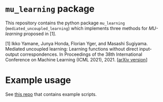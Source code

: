 # `mu_learning` package
This repository contains the python package `mu_learning` (`mediated_uncoupled_learning`) which implements three methods for _MU-learning_ proposed in [1].

[1] Ikko Yamane, Junya Honda, Florian Yger, and Masashi Sugiyama.
Mediated uncoupled learning: Learning functions without direct input-output correspondences.
In Proceedings of the 38th International Conference on Machine Learning (ICML 2021), 2021. [[arXiv version](https://arxiv.org/abs/2107.08135)]

# Example usage
See [this repo](https://github.com/i-yamane/mu_learning_examples.git) that contains example scripts.

